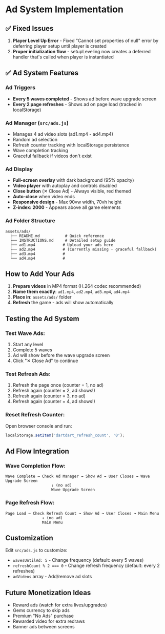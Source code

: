 # Ad System Implementation

## ✅ Fixed Issues
1. **Player Level Up Error** - Fixed "Cannot set properties of null" error by deferring player setup until player is created
2. **Proper initialization flow** - setupLeveling now creates a deferred handler that's called when player is instantiated

## ✅ Ad System Features

### Ad Triggers
- **Every 5 waves completed** - Shows ad before wave upgrade screen
- **Every 2 page refreshes** - Shows ad on page load (tracked in localStorage)

### Ad Manager (`src/ads.js`)
- Manages 4 ad video slots (ad1.mp4 - ad4.mp4)
- Random ad selection
- Refresh counter tracking with localStorage persistence
- Wave completion tracking
- Graceful fallback if videos don't exist

### Ad Display
- **Full-screen overlay** with dark background (95% opacity)
- **Video player** with autoplay and controls disabled
- **Close button** (✕ Close Ad) - Always visible, red themed
- **Auto-close** when video ends
- **Responsive design** - Max 90vw width, 70vh height
- **Z-index: 2000** - Appears above all game elements

### Ad Folder Structure
```
assets/ads/
  ├── README.md           # Quick reference
  ├── INSTRUCTIONS.md     # Detailed setup guide
  ├── ad1.mp4            # Upload your ads here
  ├── ad2.mp4            # (Currently missing - graceful fallback)
  ├── ad3.mp4            # 
  └── ad4.mp4            # 
```

## How to Add Your Ads

1. **Prepare videos** in MP4 format (H.264 codec recommended)
2. **Name them exactly**: `ad1.mp4`, `ad2.mp4`, `ad3.mp4`, `ad4.mp4`
3. **Place in**: `assets/ads/` folder
4. **Refresh** the game - ads will show automatically

## Testing the Ad System

### Test Wave Ads:
1. Start any level
2. Complete 5 waves
3. Ad will show before the wave upgrade screen
4. Click "✕ Close Ad" to continue

### Test Refresh Ads:
1. Refresh the page once (counter = 1, no ad)
2. Refresh again (counter = 2, ad shows!)
3. Refresh again (counter = 3, no ad)
4. Refresh again (counter = 4, ad shows!)

### Reset Refresh Counter:
Open browser console and run:
```javascript
localStorage.setItem('dartdart_refresh_count', '0');
```

## Ad Flow Integration

### Wave Completion Flow:
```
Wave Complete → Check Ad Manager → Show Ad → User Closes → Wave Upgrade Screen
                    ↓ (no ad)
                    Wave Upgrade Screen
```

### Page Refresh Flow:
```
Page Load → Check Refresh Count → Show Ad → User Closes → Main Menu
                ↓ (no ad)
                Main Menu
```

## Customization

Edit `src/ads.js` to customize:
- `wavesUntilAd: 5` - Change frequency (default: every 5 waves)
- `refreshCount % 2 === 0` - Change refresh frequency (default: every 2 refreshes)
- `adVideos` array - Add/remove ad slots

## Future Monetization Ideas
- Reward ads (watch for extra lives/upgrades)
- Gems currency to skip ads
- Premium "No Ads" purchase
- Rewarded video for extra redraws
- Banner ads between screens
